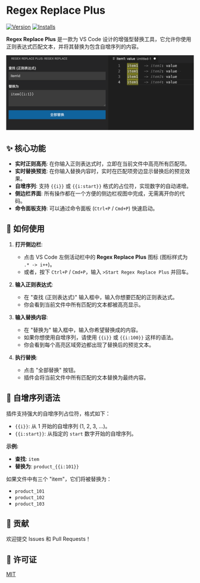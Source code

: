 # Regex Replace Plus

[![Version](https://img.shields.io/visual-studio-marketplace/v/LRainner.regex-replace-plus.svg)](https://marketplace.visualstudio.com/items?itemName=LRainner.regex-replace-plus)
[![Installs](https://img.shields.io/visual-studio-marketplace/i/LRainner.regex-replace-plus.svg)](https://marketplace.visualstudio.com/items?itemName=LRainner.regex-replace-plus)

**Regex Replace Plus** 是一款为 VS Code 设计的增强型替换工具，它允许你使用正则表达式匹配文本，并将其替换为包含自增序列的内容。

![插件截图预览](https://raw.githubusercontent.com/LRainner/Pic/main/img/ec715deae71b65c960cb4c3988b9802a.png)

## ✨ 核心功能

- **实时正则高亮**: 在你输入正则表达式时，立即在当前文件中高亮所有匹配项。
- **实时替换预览**: 在你输入替换内容时，实时在匹配项旁边显示替换后的预览效果。
- **自增序列**: 支持 `{{i}}` 或 `{{i:start}}` 格式的占位符，实现数字的自动递增。
- **侧边栏界面**: 所有操作都在一个方便的侧边栏视图中完成，无需离开你的代码。
- **命令面板支持**: 可以通过命令面板 (`Ctrl+P` / `Cmd+P`) 快速启动。

## 🚀 如何使用

1.  **打开侧边栏**:
    - 点击 VS Code 左侧活动栏中的 **Regex Replace Plus** 图标 (图标样式为 `.* -> i++`)。
    - 或者，按下 `Ctrl+P` / `Cmd+P`，输入 `>Start Regex Replace Plus` 并回车。

2.  **输入正则表达式**:
    - 在 "查找 (正则表达式)" 输入框中，输入你想要匹配的正则表达式。
    - 你会看到当前文件中所有匹配的文本都被高亮显示。

3.  **输入替换内容**:
    - 在 "替换为" 输入框中，输入你希望替换成的内容。
    - 如果你想使用自增序列，请使用 `{{i}}` 或 `{{i:100}}` 这样的语法。
    - 你会看到每个高亮区域旁边都出现了替换后的预览文本。

4.  **执行替换**:
    - 点击 "全部替换" 按钮。
    - 插件会将当前文件中所有匹配的文本替换为最终内容。

## 🔢 自增序列语法

插件支持强大的自增序列占位符，格式如下：

- `{{i}}`: 从 1 开始的自增序列 (1, 2, 3, ...)。
- `{{i:start}}`: 从指定的 `start` 数字开始的自增序列。

**示例:**

-   **查找**: `item`
-   **替换为**: `product_{{i:101}}`

如果文件中有三个 "item"，它们将被替换为：
- `product_101`
- `product_102`
- `product_103`

## 🤝 贡献

欢迎提交 Issues 和 Pull Requests！

## 📄 许可证

[MIT](LICENSE)
